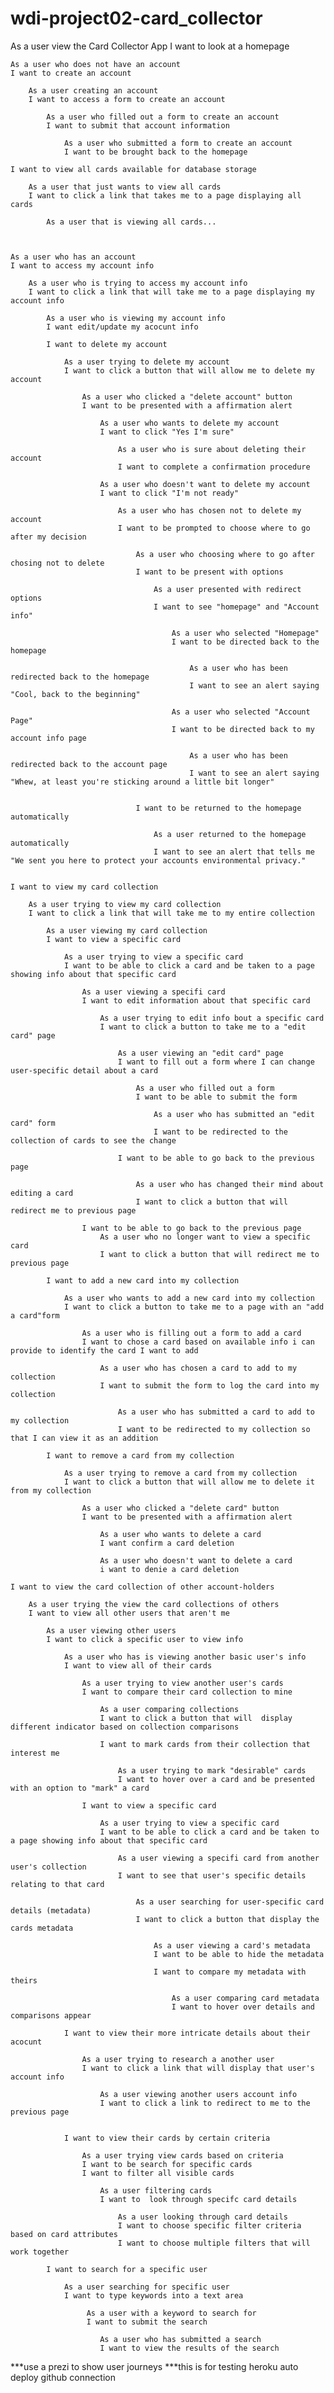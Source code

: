 # wdi-project02-card_collector

As a user view the Card Collector App
I want to look at a homepage
    
    As a user who does not have an account
    I want to create an account
        
        As a user creating an account
        I want to access a form to create an account
            
            As a user who filled out a form to create an account
            I want to submit that account information
                
                As a user who submitted a form to create an account
                I want to be brought back to the homepage

    I want to view all cards available for database storage
        
        As a user that just wants to view all cards
        I want to click a link that takes me to a page displaying all cards

            As a user that is viewing all cards...

            

    As a user who has an account
    I want to access my account info
        
        As a user who is trying to access my account info
        I want to click a link that will take me to a page displaying my account info
            
            As a user who is viewing my account info
            I want edit/update my acocunt info
            
            I want to delete my account
               
                As a user trying to delete my account
                I want to click a button that will allow me to delete my account

                    As a user who clicked a "delete account" button
                    I want to be presented with a affirmation alert

                        As a user who wants to delete my account
                        I want to click "Yes I'm sure"

                            As a user who is sure about deleting their account
                            I want to complete a confirmation procedure

                        As a user who doesn't want to delete my account
                        I want to click "I'm not ready"

                            As a user who has chosen not to delete my account
                            I want to be prompted to choose where to go after my decision

                                As a user who choosing where to go after chosing not to delete
                                I want to be present with options

                                    As a user presented with redirect options
                                    I want to see "homepage" and "Account info"

                                        As a user who selected "Homepage"
                                        I want to be directed back to the homepage

                                            As a user who has been redirected back to the homepage
                                            I want to see an alert saying "Cool, back to the beginning"
                                        
                                        As a user who selected "Account Page"
                                        I want to be directed back to my account info page

                                            As a user who has been redirected back to the account page
                                            I want to see an alert saying "Whew, at least you're sticking around a little bit longer"


                                I want to be returned to the homepage automatically
                                    
                                    As a user returned to the homepage automatically
                                    I want to see an alert that tells me "We sent you here to protect your accounts environmental privacy."

    
    I want to view my card collection
        
        As a user trying to view my card collection
        I want to click a link that will take me to my entire collection
            
            As a user viewing my card collection
            I want to view a specific card
                
                As a user trying to view a specific card
                I want to be able to click a card and be taken to a page showing info about that specific card
                    
                    As a user viewing a specifi card
                    I want to edit information about that specific card
                        
                        As a user trying to edit info bout a specific card
                        I want to click a button to take me to a "edit card" page
                            
                            As a user viewing an "edit card" page
                            I want to fill out a form where I can change user-specific detail about a card
                                
                                As a user who filled out a form
                                I want to be able to submit the form
                                    
                                    As a user who has submitted an "edit card" form
                                    I want to be redirected to the collection of cards to see the change

                            I want to be able to go back to the previous page
                                
                                As a user who has changed their mind about editing a card
                                I want to click a button that will redirect me to previous page

                    I want to be able to go back to the previous page
                        As a user who no longer want to view a specific card
                        I want to click a button that will redirect me to previous page
            
            I want to add a new card into my collection

                As a user who wants to add a new card into my collection
                I want to click a button to take me to a page with an "add a card"form 

                    As a user who is filling out a form to add a card
                    I want to chose a card based on available info i can provide to identify the card I want to add

                        As a user who has chosen a card to add to my collection
                        I want to submit the form to log the card into my collection

                            As a user who has submitted a card to add to my collection
                            I want to be redirected to my collection so that I can view it as an addition

            I want to remove a card from my collection

                As a user trying to remove a card from my collection
                I want to click a button that will allow me to delete it from my collection

                    As a user who clicked a "delete card" button
                    I want to be presented with a affirmation alert

                        As a user who wants to delete a card
                        I want confirm a card deletion

                        As a user who doesn't want to delete a card
                        i want to denie a card deletion

    I want to view the card collection of other account-holders
        
        As a user trying the view the card collections of others
        I want to view all other users that aren't me
            
            As a user viewing other users
            I want to click a specific user to view info 

                As a user who has is viewing another basic user's info
                I want to view all of their cards

                    As a user trying to view another user's cards
                    I want to compare their card collection to mine

                        As a user comparing collections
                        I want to click a button that will  display different indicator based on collection comparisons
                        
                        I want to mark cards from their collection that interest me
                            
                            As a user trying to mark "desirable" cards
                            I want to hover over a card and be presented with an option to "mark" a card

                    I want to view a specific card
                        
                        As a user trying to view a specific card
                        I want to be able to click a card and be taken to a page showing info about that specific card
                            
                            As a user viewing a specifi card from another user's collection
                            I want to see that user's specific details relating to that card

                                As a user searching for user-specific card details (metadata)
                                I want to click a button that display the cards metadata

                                    As a user viewing a card's metadata
                                    I want to be able to hide the metadata
                                    
                                    I want to compare my metadata with theirs

                                        As a user comparing card metadata
                                        I want to hover over details and comparisons appear

                I want to view their more intricate details about their acocunt
                    
                    As a user trying to research a another user
                    I want to click a link that will display that user's account info
                        
                        As a user viewing another users account info
                        I want to click a link to redirect to me to the previous page

                
                I want to view their cards by certain criteria
                    
                    As a user trying view cards based on criteria
                    I want to be search for specific cards
                    I want to filter all visible cards
                        
                        As a user filtering cards
                        I want to  look through specifc card details

                            As a user looking through card details 
                            I want to choose specific filter criteria  based on card attributes
                            I want to choose multiple filters that will work together
            
            I want to search for a specific user

                As a user searching for specific user
                I want to type keywords into a text area
                     
                     As a user with a keyword to search for
                     I want to submit the search

                        As a user who has submitted a search
                        I want to view the results of the search

***use a prezi to show user journeys
***this is for testing heroku auto deploy github connection